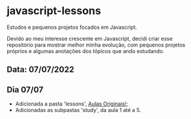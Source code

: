 # javascript-lessons
Estudos e pequenos projetos focados em Javascript.

Devido ao meu interesse crescente em Javascript, decidi criar esse repositório para mostrar melhor minha evolução, com pequenos projetos próprios e algumas anotações dos tópicos que ando estudando.

## Data: 07/07/2022

## Dia 07/07
* Adicionada a pasta 'lessons', [Aulas Originais!](https://www.youtube.com/watch?v=i6Oi-YtXnAU );
* Adicionadas as subpastas 'study', da aula 1 até a 5.